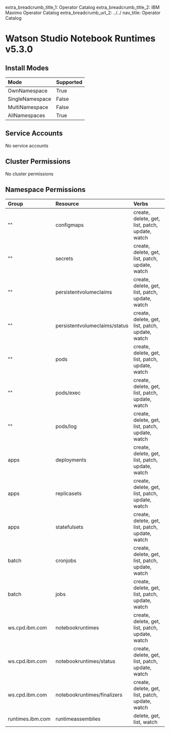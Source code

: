 extra_breadcrumb_title_1: Operator Catalog
extra_breadcrumb_title_2: IBM Maximo Operator Catalog
extra_breadcrumb_url_2: ../../
nav_title: Operator Catalog

Watson Studio Notebook Runtimes v5.3.0
================================================================================

Install Modes
--------------------------------------------------------------------------------
| Mode                 | Supported |
| :------------------- | :-------- |
| OwnNamespace         | True      |
| SingleNamespace      | False     |
| MultiNamespace       | False     |
| AllNamespaces        | True      |

Service Accounts
--------------------------------------------------------------------------------
No service accounts

Cluster Permissions
--------------------------------------------------------------------------------
No cluster permissions

Namespace Permissions
--------------------------------------------------------------------------------
| Group                                    | Resource                                 | Verbs                                                                            |
| :--------------------------------------- | :--------------------------------------- | :------------------------------------------------------------------------------- |
| ""                                       | configmaps                               | create, delete, get, list, patch, update, watch                                  |
| ""                                       | secrets                                  | create, delete, get, list, patch, update, watch                                  |
| ""                                       | persistentvolumeclaims                   | create, delete, get, list, patch, update, watch                                  |
| ""                                       | persistentvolumeclaims/status            | create, delete, get, list, patch, update, watch                                  |
| ""                                       | pods                                     | create, delete, get, list, patch, update, watch                                  |
| ""                                       | pods/exec                                | create, delete, get, list, patch, update, watch                                  |
| ""                                       | pods/log                                 | create, delete, get, list, patch, update, watch                                  |
| apps                                     | deployments                              | create, delete, get, list, patch, update, watch                                  |
| apps                                     | replicasets                              | create, delete, get, list, patch, update, watch                                  |
| apps                                     | statefulsets                             | create, delete, get, list, patch, update, watch                                  |
| batch                                    | cronjobs                                 | create, delete, get, list, patch, update, watch                                  |
| batch                                    | jobs                                     | create, delete, get, list, patch, update, watch                                  |
| ws.cpd.ibm.com                           | notebookruntimes                         | create, delete, get, list, patch, update, watch                                  |
| ws.cpd.ibm.com                           | notebookruntimes/status                  | create, delete, get, list, patch, update, watch                                  |
| ws.cpd.ibm.com                           | notebookruntimes/finalizers              | create, delete, get, list, patch, update, watch                                  |
| runtimes.ibm.com                         | runtimeassemblies                        | delete, get, list, watch                                                         |
